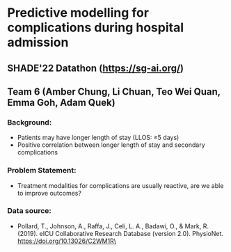 # Predictive modelling for complications during hospital admission #
## SHADE'22 Datathon (https://sg-ai.org/)
## Team 6 (Amber Chung, Li Chuan, Teo Wei Quan, Emma Goh, Adam Quek)

### Background:
- Patients may have longer length of stay (LLOS: ≥5 days)
- Positive correlation between longer length of stay and secondary complications

### Problem Statement:
- Treatment modalities for complications are usually reactive, are we able to improve outcomes?

### Data source:
- Pollard, T., Johnson, A., Raffa, J., Celi, L. A., Badawi, O., & Mark, R. (2019). eICU Collaborative Research Database (version 2.0). PhysioNet. https://doi.org/10.13026/C2WM1R\

